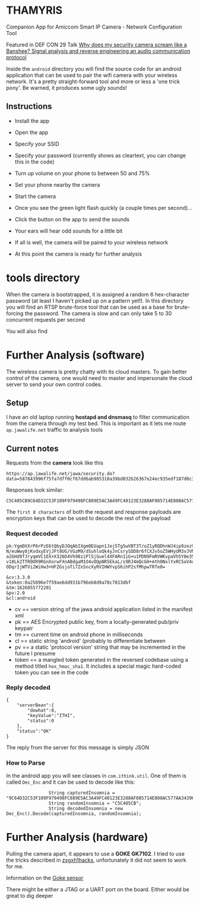 # THAMYRIS
Companion App for Amiccom Smart IP Camera  -  Network Configuration Tool

Featured in DEF CON 29 Talk [Why does my security camera scream like a Banshee? Signal analysis and reverse engineering an audio communication protocol](https://www.youtube.com/watch?v=JpL3lySZNeM)

Inside the `android` directory you will find the source code for an android application that can be used to pair the wifi camera with your wireless network. It's a pretty straight-forward tool and more or less a 'one trick pony'. Be warned, it produces some ugly sounds!


## Instructions
- Install the app
- Open the app
- Specify your SSID
- Specify your password (currently shows as cleartext, you can change this in the code)
- Turn up volume on your phone to between 50 and 75%
- Set your phone nearby the camera
- Start the camera
- Once you see the green light flash quickly (a couple times per second)...
- Click the button on the app to send the sounds
- Your ears will hear odd sounds for a little bit
- If all is well, the camera will be paired to your wireless network

- At this point the camera is ready for further analysis


# tools directory
When the camera is bootstrapped, it is assigned a random 6 hex-character password (at least I haven't picked up on a pattern yet!). In this directory you will find an RTSP brute-force tool that can be used as a base for brute-forcing the password. The camera is slow and can only take 5 to 30 concurrent requests per second

You will also find

# Further Analysis (software)
The wireless camera is pretty chatty with its cloud masters. To gain better control of the camera, one would need to master and impersonate the cloud server to send your own control codes.

## Setup
I have an old laptop running **hostapd and dnsmasq** to filter communication from the camera through my test bed. This is important as it lets me route `ap.jawalife.net` traffic to analysis tools

## Current notes
Requests from the **camera** look like this
```
https://ap.jawalife.net/jawa/security.do?data=587843996f75fa7dff0cf67dd6ab985318a39bd032b26367e24ec935edf187d0c3f9ebba3dc916be91b5fd2078ac7e834f830b68493a1ea8468cd400e21ca956da24a8e7d32028218ed50546&TPWlanWarnChecked=0
```

Responses look similar:
```
C5C405CB9C64D32C53F109F979498FC889E5AC3A49FC40123E3288AF085714E808AC577AA34396B82ABAD8784BDC062A7A3BA505797BF4CE24D63E48D7A9D8444EB4B229B8C6F59CD5CB18CAD7A9D8444EB4B229DC7EB867CF236E60
```

The `first 8 characters` of both the request and response payloads are encryption keys that can be used to decode the rest of the payload

### Request decoded
```
pk:YgmDXXrP6rPzE6tQbyDJOqAbIXgm0EUapn1Jej5Tg5wVBT3T/oZ1yRQDhnWJ4ip9zez9p0ud4Z59
N/euWwy8jKvdxyEVjJFt8UG/VGzM9/dSuhloQk4yJnCsrySDD8r6fCXJv5oZ5WHyUM3vJVNoBQ2R
a2GHd9fJryqmVC1EX+X326D4Vh98ziPl5jGuel4XFARn1iG+u1PDN9FmRVWKvpaVh5Y0e35Vsgvp
v10Lk2TfR0OR9RGnXorwFXnABdgaM1O4vOQpNR5EkaL/s9RJ4mQcGH+mth0NxlYxRC5oV4omcRmu
ODqrIjWTVi2WiHw3+HFZGsjoTi7ZxSncXyRVIHWYvpS6ihP2sfMhpwTRTe0=

&cv:3.3.0
&token:0a25896e7f59ae6dd931b796eb8d9a78c7013dbf
&tm:1626055772201
&pv:2.0
&cl:android
```

- cv == version string of the jawa android application listed in the manifest xml
- pk == AES Encrypted public key, from a locally-generated pub/priv keypair
- tm == current time on android phone in milliseconds
- cl == static string 'android' (probably to differentiate between
- pv == a static 'protocol version' string that may be incremented in the future I presume
- token == a mangled token generated in the reversed codebase using a method titled `hex_hmac_sha1`. It includes a special magic hard-coded token you can see in the code


### Reply decoded
```
{
	"serverBean":{
		"dowhat":0,
		"keyValue":"ITHI",
		"status":0
	},
	"status":"OK"
}
```

The reply from the server for this message is simply JSON


### How to Parse
In the android app you will see classes in `com.ithink.util`. One of them is called `Dec_Enc` and it can be used to decode like this:

```
                String capturedInsomnia = "9C64D32C53F109F979498FC889E5AC3A49FC40123E3288AF085714E808AC577AA34396B82ABAD8784BDC062A7A3BA505797BF4CE24D63E48D7A9D8444EB4B229B8C6F59CD5CB18CAD7A9D8444EB4B229DC7EB867CF236E60";
                String randomInsomnia = "C5C405CB";
                String decodedInsomnia = new Dec_Enc().Decode(capturedInsomnia, randomInsomnia);
```


# Further Analysis (hardware)
Pulling the camera apart, it appears to use a **GOKE GK7102**. I tried to use the tricks described in [zsgxh1hacks](https://github.com/ant-thomas/zsgx1hacks), unfortunately it did not seem to work for me.

Information on the [Goke sensor](https://www.unifore.net/company-highlights/goke-hd-ip-camera-solution-gk7101-gk7102.html)

There might be either a JTAG or a UART port on the board. Either would be great to dig deeper

